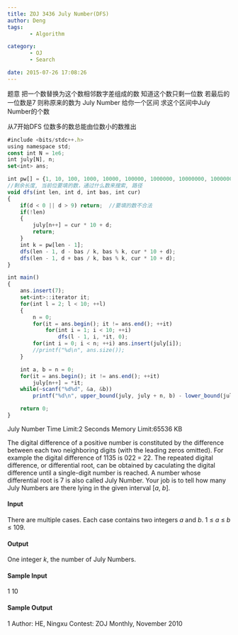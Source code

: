 ```yaml
---
title: ZOJ 3436 July Number(DFS)
author: Deng
tags: 
       - Algorithm

category: 
       - OJ
       - Search

date: 2015-07-26 17:08:26
---
```

题意 把一个数替换为这个数相邻数字差组成的数 知道这个数只剩一位数 若最后的一位数是7 则称原来的数为 July Number 给你一个区间 求这个区间中July Number的个数

从7开始DFS 位数多的数总能由位数小的数推出

```js 
#include <bits/stdc++.h>
using namespace std;
const int N = 1e6;
int july[N], n;
set<int> ans;

int pw[] = {1, 10, 100, 1000, 10000, 100000, 1000000, 10000000, 100000000};
//剩余长度, 当前位要填的数，通过什么数来搜索, 路径
void dfs(int len, int d, int bas, int cur)
{
    if(d < 0 || d > 9) return;  //要填的数不合法
    if(!len)
    {
        july[n++] = cur * 10 + d;
        return;
    }
    int k = pw[len - 1];
    dfs(len - 1, d - bas / k, bas % k, cur * 10 + d);
    dfs(len - 1, d + bas / k, bas % k, cur * 10 + d);
}

int main()
{
    ans.insert(7);
    set<int>::iterator it;
    for(int l = 2; l < 10; ++l)
    {
        n = 0;
        for(it = ans.begin(); it != ans.end(); ++it)
            for(int i = 1; i < 10; ++i)
                dfs(l - 1, i, *it, 0);
        for(int i = 0; i < n; ++i) ans.insert(july[i]);
        //printf("%d\n", ans.size());
    }

    int a, b = n = 0;
    for(it = ans.begin(); it != ans.end(); ++it) 
        july[n++] = *it;
    while(~scanf("%d%d", &a, &b))
        printf("%d\n", upper_bound(july, july + n, b) - lower_bound(july, july + n, a));

    return 0;
}
```
  July Number    Time Limit:2 Seconds Memory Limit:65536 KB

The digital difference of a positive number is constituted by the difference between each two neighboring digits (with the leading zeros omitted). For example the digital difference of 1135 is 022 = 22. The repeated digital difference, or differential root, can be obtained by caculating the digital difference until a single-digit number is reached. A number whose differential root is 7 is also called July Number. Your job is to tell how many July Numbers are there lying in the given interval [*a*, *b*].

#### Input

There are multiple cases. Each case contains two integers *a* and *b*. 1 ≤ *a* ≤ *b* ≤ 109.

#### Output

One integer *k*, the number of July Numbers.

#### Sample Input

1 10

#### Sample Output

1
Author: HE, Ningxu
Contest: ZOJ Monthly, November 2010